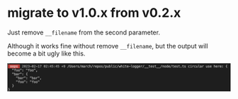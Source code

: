 # migrate to v1.0.x from v0.2.x

Just remove `__filename` from the second parameter.

Although it works fine without remove `__filename`, but the output will become a bit ugly like this.

![migrate preview](../assets/nodelogger/migrate_preview.png)

